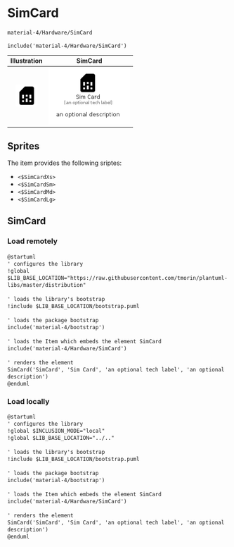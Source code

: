 # SimCard


```text
material-4/Hardware/SimCard
```

```text
include('material-4/Hardware/SimCard')
```



| Illustration | SimCard |
| :---: | :---: |
| ![illustration for Illustration](../../material-4/Hardware/SimCard.png) | ![illustration for SimCard](../../material-4/Hardware/SimCard.Local.png) |



## Sprites
The item provides the following sriptes:

- `<$SimCardXs>`
- `<$SimCardSm>`
- `<$SimCardMd>`
- `<$SimCardLg>`





## SimCard

### Load remotely
```plantuml
@startuml
' configures the library
!global $LIB_BASE_LOCATION="https://raw.githubusercontent.com/tmorin/plantuml-libs/master/distribution"

' loads the library's bootstrap
!include $LIB_BASE_LOCATION/bootstrap.puml

' loads the package bootstrap
include('material-4/bootstrap')

' loads the Item which embeds the element SimCard
include('material-4/Hardware/SimCard')

' renders the element
SimCard('SimCard', 'Sim Card', 'an optional tech label', 'an optional description')
@enduml
```

### Load locally
```plantuml
@startuml
' configures the library
!global $INCLUSION_MODE="local"
!global $LIB_BASE_LOCATION="../.."

' loads the library's bootstrap
!include $LIB_BASE_LOCATION/bootstrap.puml

' loads the package bootstrap
include('material-4/bootstrap')

' loads the Item which embeds the element SimCard
include('material-4/Hardware/SimCard')

' renders the element
SimCard('SimCard', 'Sim Card', 'an optional tech label', 'an optional description')
@enduml
```

